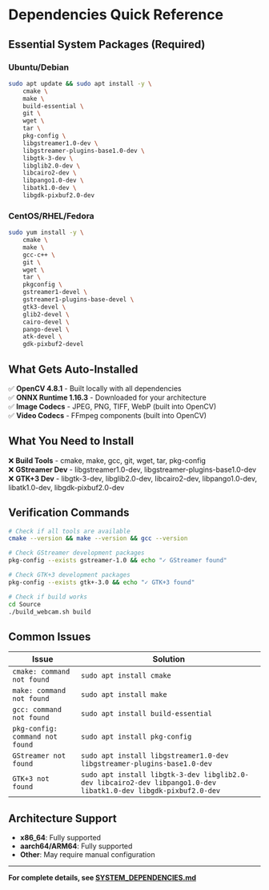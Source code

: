 # Dependencies Quick Reference

## Essential System Packages (Required)

### Ubuntu/Debian
```bash
sudo apt update && sudo apt install -y \
    cmake \
    make \
    build-essential \
    git \
    wget \
    tar \
    pkg-config \
    libgstreamer1.0-dev \
    libgstreamer-plugins-base1.0-dev \
    libgtk-3-dev \
    libglib2.0-dev \
    libcairo2-dev \
    libpango1.0-dev \
    libatk1.0-dev \
    libgdk-pixbuf2.0-dev
```

### CentOS/RHEL/Fedora
```bash
sudo yum install -y \
    cmake \
    make \
    gcc-c++ \
    git \
    wget \
    tar \
    pkgconfig \
    gstreamer1-devel \
    gstreamer1-plugins-base-devel \
    gtk3-devel \
    glib2-devel \
    cairo-devel \
    pango-devel \
    atk-devel \
    gdk-pixbuf2-devel
```

## What Gets Auto-Installed

✅ **OpenCV 4.8.1** - Built locally with all dependencies  
✅ **ONNX Runtime 1.16.3** - Downloaded for your architecture  
✅ **Image Codecs** - JPEG, PNG, TIFF, WebP (built into OpenCV)  
✅ **Video Codecs** - FFmpeg components (built into OpenCV)  

## What You Need to Install

❌ **Build Tools** - cmake, make, gcc, git, wget, tar, pkg-config  
❌ **GStreamer Dev** - libgstreamer1.0-dev, libgstreamer-plugins-base1.0-dev  
❌ **GTK+3 Dev** - libgtk-3-dev, libglib2.0-dev, libcairo2-dev, libpango1.0-dev, libatk1.0-dev, libgdk-pixbuf2.0-dev  

## Verification Commands

```bash
# Check if all tools are available
cmake --version && make --version && gcc --version

# Check GStreamer development packages
pkg-config --exists gstreamer-1.0 && echo "✓ GStreamer found"

# Check GTK+3 development packages
pkg-config --exists gtk+-3.0 && echo "✓ GTK+3 found"

# Check if build works
cd Source
./build_webcam.sh build
```

## Common Issues

| Issue | Solution |
|-------|----------|
| `cmake: command not found` | `sudo apt install cmake` |
| `make: command not found` | `sudo apt install make` |
| `gcc: command not found` | `sudo apt install build-essential` |
| `pkg-config: command not found` | `sudo apt install pkg-config` |
| `GStreamer not found` | `sudo apt install libgstreamer1.0-dev libgstreamer-plugins-base1.0-dev` |
| `GTK+3 not found` | `sudo apt install libgtk-3-dev libglib2.0-dev libcairo2-dev libpango1.0-dev libatk1.0-dev libgdk-pixbuf2.0-dev` |

## Architecture Support

- **x86_64**: Fully supported
- **aarch64/ARM64**: Fully supported
- **Other**: May require manual configuration

---

**For complete details, see [SYSTEM_DEPENDENCIES.md](SYSTEM_DEPENDENCIES.md)**
